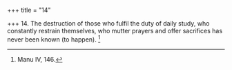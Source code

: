 +++
title = "14"

+++
14. The destruction of those who fulfil the duty of daily study, who constantly restrain themselves, who mutter prayers and offer sacrifices has never been known (to happen). [^12] 


[^12]:  Manu IV, 146.
